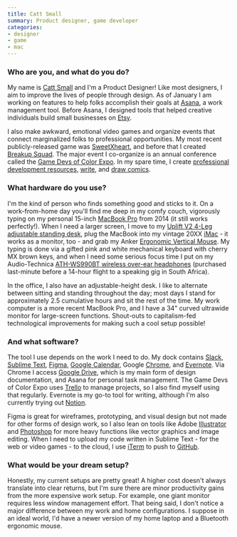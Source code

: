 ```yaml
---
title: Catt Small
summary: Product designer, game developer
categories:
- designer
- game
- mac
---
```


### Who are you, and what do you do?

My name is [Catt Small](https://cattsmall.com "Catt's website.") and I'm a Product Designer! Like most designers, I aim to improve the lives of people through design. As of January I am working on features to help folks accomplish their goals at [Asana][], a work management tool. Before Asana, I designed tools that helped creative individuals build small businesses on [Etsy][].

I also make awkward, emotional video games and organize events that connect marginalized folks to professional opportunities. My most recent publicly-released game was [SweetXheart][], and before that I created [Breakup Squad][breakup-squad]. The major event I co-organize is an annual conference called the [Game Devs of Color Expo](https://gamedevsofcolorexpo.com/ "A game dev conference that elevates developers of colour."). In my spare time, I create [professional development resources](https://cattsmall.com/resources/ "Catt's worksheets and tools."), [write](https://medium.com/@cattsmall "Catt's Medium account."), and [draw comics](https://www.instagram.com/thecattsuite/ "Catt's Instagram account.").

### What hardware do you use?

I'm the kind of person who finds something good and sticks to it. On a work-from-home day you'll find me deep in my comfy couch, vigorously typing on my personal 15-inch [MacBook Pro][macbook-pro] from 2014 (it still works perfectly!). When I need a larger screen, I move to my [Uplift V2 4-Leg adjustable standing desk][uplift-v2-4-leg], plug the MacBook into my vintage 20XX [iMac][] - it works as a monitor, too - and grab my Anker [Ergonomic Vertical Mouse][ergonomic-wireless-vertical-mouse]. My typing is done via a gifted pink and white mechanical keyboard with cherry MX brown keys, and when I need some serious focus time I put on my Audio-Technica [ATH-WS990BT wireless over-ear headphones][ath-ws990bt] (purchased last-minute before a 14-hour flight to a speaking gig in South Africa).

In the office, I also have an adjustable-height desk. I like to alternate between sitting and standing throughout the day; most days I stand for approximately 2.5 cumulative hours and sit the rest of the time. My work computer is a more recent MacBook Pro, and I have a 34" curved ultrawide monitor for large-screen functions. Shout-outs to capitalism-fed technological improvements for making such a cool setup possible!

### And what software?

The tool I use depends on the work I need to do. My dock contains [Slack][], [Sublime Text][sublime-text], [Figma][], [Google Calendar][google-calendar], Google [Chrome][], and [Evernote][]. Via Chrome I access [Google Drive][google-drive], which is my main form of design documentation, and Asana for personal task management. The Game Devs of Color Expo uses [Trello][] to manage projects, so I also find myself using that regularly. Evernote is my go-to tool for writing, although I'm also currently trying out [Notion][].

Figma is great for wireframes, prototyping, and visual design but not made for other forms of design work, so I also lean on tools like Adobe [Illustrator][] and [Photoshop][] for more heavy functions like vector graphics and image editing. When I need to upload my code written in Sublime Text - for the web or video games - to the cloud, I use [iTerm][iterm2] to push to [GitHub][].

### What would be your dream setup?

Honestly, my current setups are pretty great! A higher cost doesn't always translate into clear returns, but I'm sure there are minor productivity gains from the more expensive work setup. For example, one giant monitor requires less window management effort. That being said, I don't notice a major difference between my work and home configurations. I suppose in an ideal world, I'd have a newer version of my home laptop and a Bluetooth ergonomic mouse.

[asana]: https://asana.com/ "A project management service."
[ath-ws990bt]: https://www.audio-technica.com/cms/headphones/222c4aba71976084/index.html "Wireless over-the-ear headphones."
[breakup-squad]: https://brooklyn-gamery.itch.io/breakup-squad/ "A game about running into your ex at a party."
[chrome]: https://www.google.com/intl/en/chrome/browser/ "A WebKit-based browser, where each tab runs in its own thread."
[ergonomic-wireless-vertical-mouse]: https://www.anker.com/products/variant/Ergonomic-Wireless-Vertical-Mouse/A7809012 "An ergonomic wireless vertical mouse."
[etsy]: https://www.etsy.com/ "A doily deployment system."
[evernote]: https://evernote.com/ "Online software for capturing notes."
[figma]: https://www.figma.com/ "A collaborative design prototype service."
[github]: https://github.com/ "A Git code repository service."
[google-calendar]: https://en.wikipedia.org/wiki/Google_Calendar "A web-based calendar client."
[google-drive]: https://drive.google.com/ "A cloud storage service."
[illustrator]: https://www.adobe.com/products/illustrator.html "A vector graphics editor."
[imac]: https://www.apple.com/imac/ "An all-in-one computer."
[iterm2]: https://iterm2.com/ "An alternative terminal application for Mac OS X."
[macbook-pro]: https://www.apple.com/macbook-pro/ "A laptop."
[notion]: https://www.notion.so/ "A collaborative wiki service."
[photoshop]: https://www.adobe.com/products/photoshop.html "A bitmap image editor."
[slack]: https://slack.com/ "A collaboration service."
[sublime-text]: http://www.sublimetext.com/ "A coder's text editor."
[sweetxheart]: https://cattsmall.itch.io/sweetxheart/ "A game where you play as a modern black woman."
[trello]: https://trello.com/ "A project management service."
[uplift-v2-4-leg]: https://www.upliftdesk.com/uplift-v2-4-leg-standing-desk/ "A standing desk."
